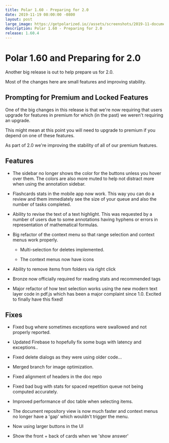 ```yaml
---
title: Polar 1.60 - Preparing for 2.0
date: 2019-11-19 08:00:00 -0800
layout: post
large_image: https://getpolarized.io//assets/screenshots/2019-11-document-view.png
description: Polar 1.60 - Preparing for 2.0
release: 1.60.4
---
```


# Polar 1.60 and Preparing for 2.0

Another big release is out to help prepare us for 2.0.  

Most of the changes here are small features and improving stability.

## Prompting for Premium and Locked Features

One of the big changes in this release is that we're now requiring that users upgrade for features in premium 
for which (in the past) we weren't requiring an upgrade. 

This might mean at this point you will need to upgrade to premium if you depend on one of these features. 

As part of 2.0 we're improving the stability of all of our premium features.   

## Features

- The sidebar no longer shows the color for the buttons unless you hover over them.  The colors 
  are also more muted to help not distract more when using the annotation sidebar. 

- Flashcards stats in the mobile app now work.  This way you can do a review and them immediately see the size of your
  queue and also the number of tasks completed.

- Ability to revise the text of a text highlight.  This was requested by a number of users due to some annotations 
  having hyphens or errors in representation of mathematical formulas. 

- Big refactor of the context menu so that range selection and context menus work properly.
 
    - Multi-selection for deletes implemented.   
    
    - The context menus now have icons 

- Ability to remove items from folders via right click

- Bronze now officially required for reading stats and recommended tags

- Major refactor of how text selection works using the new modern text layer code in pdf.js which has 
  been a major complaint since 1.0.  Excited to finally have this fixed!

## Fixes

- Fixed bug where sometimes exceptions were swallowed and not properly reported.

- Updated Firebase to hopefully fix some bugs with latency and exceptions..

- Fixed delete dialogs as they were using older code...

- Merged branch for image optimization.

- Fixed alignment of headers in the doc repo

- Fixed bad bug with stats for spaced repetition queue not being computed accurately.

- Improved performance of doc table when selecting items.

- The document repository view is now much faster and context menus no longer have a 'gap'
  which wouldn't trigger the menu. 
  
- Now using larger buttons in the UI 

- Show the front + back of cards when we 'show answer'
